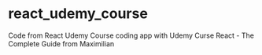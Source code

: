 # react_udemy_course
Code from React Udemy Course
coding app with Udemy Curse React - The Complete Guide from Maximilian
